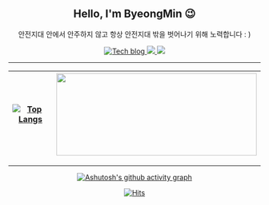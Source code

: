 <div align='center'><h2>Hello, I'm ByeongMin 😉</h2> </div>


<p align="center">
안전지대 안에서 안주하지 않고 항상 안전지대 밖을 벗어나기 위해 노력합니다 : ) 
 <p align="center">
  <a target="_blank" href="https://merrybmc.github.io/TIL/" target="_blank">
    <img src="https://img.shields.io/badge/TIL-181717?style=for-the-badge&logo=github&logoColor=white" alt="Tech blog"/>
  </a>
  <a target="_blank" href="https://open.kakao.com/o/s3NhH2zf">
    <img src="https://img.shields.io/badge/kakao-FFCD00?style=for-the-badge&logo=kakaotalk&logoColor=black" />
  </a>
  <a target="_blank" href="https://open.kakao.com/o/s3NhH2zf">
    <img src="https://img.shields.io/badge/chobm1027@naver.com-03C75A?style=for-the-badge&logo=naver&logoColor=white" />
  </a>
</p>
</p>

---
<div align="center" justify='center'>
 
 [![Top Langs](https://github-readme-stats.vercel.app/api/top-langs/?username=merrybmc&hide=html,css&langs_count=10&layout=compact&theme=react)](https://github.com/merrybmc/merrybmc) | <img src="https://github-readme-stats.vercel.app/api?username=merrybmc&theme=react&show_icons=true" width="400" height="165" />
 :-------------------------:|:-------------------------: 

<!-- [![Top Langs](https://github-readme-stats.vercel.app/api/top-langs/?username=merrybmc&hide=html,css&langs_count=10&layout=compact&theme=react)](https://github.com/merrybmc/merrybmc) | <img src="https://github-readme-stats.vercel.app/api?username=merrybmc&theme=react&show_icons=true" width="400" height="165" /> | [![Solved.ac Profile](http://mazassumnida.wtf/api/v2/generate_badge?boj=merrybmc)](https://solved.ac/merrybmc)
 :-------------------------:|:-------------------------:|:-------------------------:  -->

---

<!-- [![trophy](https://github-profile-trophy.vercel.app/?username=merrybmc&row=1&column=7&margin-w=6)](https://github.com/ryo-ma/github-profile-trophy) -->

[![Ashutosh's github activity graph](https://github-readme-activity-graph.vercel.app/graph?username=merrybmc&theme=react-dark)](https://github.com/merrybmc/github-readme-activity-graph)

<!-- <a href="https://opgc.me/#/users/merrybmc" target="_blank"><img src="https://api.opgc.me/githubs/users/merrybmc/tag/?theme=basic" /></a> --> 
<!-- [![Solved.ac Profile](http://mazassumnida.wtf/api/v2/generate_badge?boj=merrybmc)](https://solved.ac/merrybmc) --!>
 <!-- [![Top Langs](https://github-readme-stats.vercel.app/api/top-langs/?username=merrybmc&langs_count=8)](https://github.com/merrybmc/github-readme-stats) -->
</div>

<div align='center'>
 
[![Hits](https://hits.seeyoufarm.com/api/count/incr/badge.svg?url=https%3A%2F%2Fgithub.com%2Fmerrybmc&count_bg=%23918FE0&title_bg=%23545454&icon=github.svg&icon_color=%23E7E7E7&title=Views&edge_flat=false)](https://hits.seeyoufarm.com)

</div>
